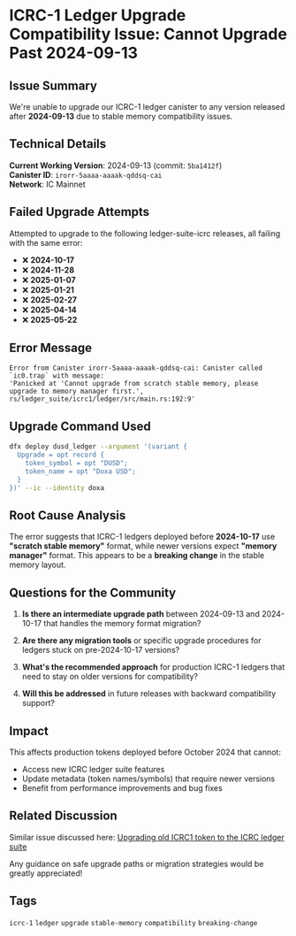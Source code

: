 # ICRC-1 Ledger Upgrade Compatibility Issue: Cannot Upgrade Past 2024-09-13

## Issue Summary

We're unable to upgrade our ICRC-1 ledger canister to any version released after **2024-09-13** due to stable memory compatibility issues.

## Technical Details

**Current Working Version**: 2024-09-13 (commit: `5ba1412f`)  
**Canister ID**: `irorr-5aaaa-aaaak-qddsq-cai`  
**Network**: IC Mainnet

## Failed Upgrade Attempts

Attempted to upgrade to the following ledger-suite-icrc releases, all failing with the same error:

- ❌ **2024-10-17**
- ❌ **2024-11-28** 
- ❌ **2025-01-07**
- ❌ **2025-01-21**
- ❌ **2025-02-27**
- ❌ **2025-04-14**
- ❌ **2025-05-22**

## Error Message

```
Error from Canister irorr-5aaaa-aaaak-qddsq-cai: Canister called `ic0.trap` with message: 
'Panicked at 'Cannot upgrade from scratch stable memory, please upgrade to memory manager first.', 
rs/ledger_suite/icrc1/ledger/src/main.rs:192:9'
```

## Upgrade Command Used

```bash
dfx deploy dusd_ledger --argument '(variant { 
  Upgrade = opt record { 
    token_symbol = opt "DUSD"; 
    token_name = opt "Doxa USD"; 
  } 
})' --ic --identity doxa
```

## Root Cause Analysis

The error suggests that ICRC-1 ledgers deployed before **2024-10-17** use **"scratch stable memory"** format, while newer versions expect **"memory manager"** format. This appears to be a **breaking change** in the stable memory layout.

## Questions for the Community

1. **Is there an intermediate upgrade path** between 2024-09-13 and 2024-10-17 that handles the memory format migration?

2. **Are there any migration tools** or specific upgrade procedures for ledgers stuck on pre-2024-10-17 versions?

3. **What's the recommended approach** for production ICRC-1 ledgers that need to stay on older versions for compatibility?

4. **Will this be addressed** in future releases with backward compatibility support?

## Impact

This affects production tokens deployed before October 2024 that cannot:
- Access new ICRC ledger suite features
- Update metadata (token names/symbols) that require newer versions
- Benefit from performance improvements and bug fixes

## Related Discussion

Similar issue discussed here: [Upgrading old ICRC1 token to the ICRC ledger suite](https://forum.dfinity.org/t/upgrading-old-icrc1-token-to-the-icrc-ledger-suite/39663)

Any guidance on safe upgrade paths or migration strategies would be greatly appreciated!

## Tags
`icrc-1` `ledger` `upgrade` `stable-memory` `compatibility` `breaking-change` 